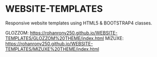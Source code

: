 # WEBSITE-TEMPLATES

Responsive website templates using HTML5 & BOOTSTRAP4 classes. 

GLOZZOM: https://rohanrony250.github.io/WEBSITE-TEMPLATES/GLOZZOM%20THEME/index.html
MIZUXE: https://rohanrony250.github.io/WEBSITE-TEMPLATES/MIZUXE%20THEME/index.html
